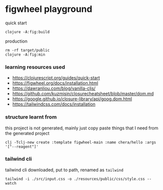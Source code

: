 # figwheel playground

quick start

    clojure -A:fig:build

production

    rm -rf target/public
    clojure -A:fig:min

### learning resources used

- https://clojurescript.org/guides/quick-start
- https://figwheel.org/docs/installation.html
- https://dawranliou.com/blog/vanilla-cljs/
- https://github.com/kuzmisin/closurecheatsheet/blob/master/dom.md
- https://google.github.io/closure-library/api/goog.dom.html
- https://tailwindcss.com/docs/installation

### structure learnt from 
this project is not generated, mainly just copy paste things that I need from the generated project

    clj -Tclj-new create :template figwheel-main :name chera/hello :args '["--reagent"]'


### tailwind cli

tailwind cli downloaded, put to path, renamed as `tailwind`

    tailwind -i ./src/input.css -o ./resources/public/css/style.css --watch